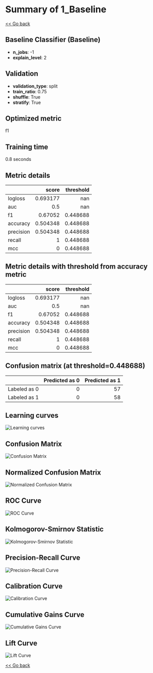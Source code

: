 # Summary of 1_Baseline

[<< Go back](../README.md)


## Baseline Classifier (Baseline)
- **n_jobs**: -1
- **explain_level**: 2

## Validation
 - **validation_type**: split
 - **train_ratio**: 0.75
 - **shuffle**: True
 - **stratify**: True

## Optimized metric
f1

## Training time

0.8 seconds

## Metric details
|           |    score |   threshold |
|:----------|---------:|------------:|
| logloss   | 0.693177 |  nan        |
| auc       | 0.5      |  nan        |
| f1        | 0.67052  |    0.448688 |
| accuracy  | 0.504348 |    0.448688 |
| precision | 0.504348 |    0.448688 |
| recall    | 1        |    0.448688 |
| mcc       | 0        |    0.448688 |


## Metric details with threshold from accuracy metric
|           |    score |   threshold |
|:----------|---------:|------------:|
| logloss   | 0.693177 |  nan        |
| auc       | 0.5      |  nan        |
| f1        | 0.67052  |    0.448688 |
| accuracy  | 0.504348 |    0.448688 |
| precision | 0.504348 |    0.448688 |
| recall    | 1        |    0.448688 |
| mcc       | 0        |    0.448688 |


## Confusion matrix (at threshold=0.448688)
|              |   Predicted as 0 |   Predicted as 1 |
|:-------------|-----------------:|-----------------:|
| Labeled as 0 |                0 |               57 |
| Labeled as 1 |                0 |               58 |

## Learning curves
![Learning curves](learning_curves.png)
## Confusion Matrix

![Confusion Matrix](confusion_matrix.png)


## Normalized Confusion Matrix

![Normalized Confusion Matrix](confusion_matrix_normalized.png)


## ROC Curve

![ROC Curve](roc_curve.png)


## Kolmogorov-Smirnov Statistic

![Kolmogorov-Smirnov Statistic](ks_statistic.png)


## Precision-Recall Curve

![Precision-Recall Curve](precision_recall_curve.png)


## Calibration Curve

![Calibration Curve](calibration_curve_curve.png)


## Cumulative Gains Curve

![Cumulative Gains Curve](cumulative_gains_curve.png)


## Lift Curve

![Lift Curve](lift_curve.png)



[<< Go back](../README.md)
